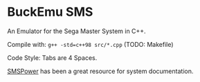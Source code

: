 # BuckEmu SMS

An Emulator for the Sega Master System in C++.

Compile with:
`g++ -std=c++98 src/*.cpp`
(TODO: Makefile)

Code Style: Tabs are 4 Spaces.

[SMSPower](https://www.smspower.org/Development/Documents) has been a great resource for system documentation.